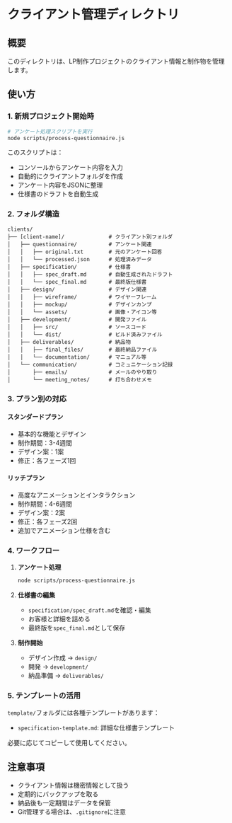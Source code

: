 # クライアント管理ディレクトリ

## 概要
このディレクトリは、LP制作プロジェクトのクライアント情報と制作物を管理します。

## 使い方

### 1. 新規プロジェクト開始時

```bash
# アンケート処理スクリプトを実行
node scripts/process-questionnaire.js
```

このスクリプトは：
- コンソールからアンケート内容を入力
- 自動的にクライアントフォルダを作成
- アンケート内容をJSONに整理
- 仕様書のドラフトを自動生成

### 2. フォルダ構造

```
clients/
├── [client-name]/              # クライアント別フォルダ
│   ├── questionnaire/          # アンケート関連
│   │   ├── original.txt        # 元のアンケート回答
│   │   └── processed.json      # 処理済みデータ
│   ├── specification/          # 仕様書
│   │   ├── spec_draft.md       # 自動生成されたドラフト
│   │   └── spec_final.md       # 最終版仕様書
│   ├── design/                 # デザイン関連
│   │   ├── wireframe/          # ワイヤーフレーム
│   │   ├── mockup/             # デザインカンプ
│   │   └── assets/             # 画像・アイコン等
│   ├── development/            # 開発ファイル
│   │   ├── src/                # ソースコード
│   │   └── dist/               # ビルド済みファイル
│   ├── deliverables/           # 納品物
│   │   ├── final_files/        # 最終納品ファイル
│   │   └── documentation/      # マニュアル等
│   └── communication/          # コミュニケーション記録
│       ├── emails/             # メールのやり取り
│       └── meeting_notes/      # 打ち合わせメモ
```

### 3. プラン別の対応

#### スタンダードプラン
- 基本的な機能とデザイン
- 制作期間：3-4週間
- デザイン案：1案
- 修正：各フェーズ1回

#### リッチプラン
- 高度なアニメーションとインタラクション
- 制作期間：4-6週間
- デザイン案：2案
- 修正：各フェーズ2回
- 追加でアニメーション仕様を含む

### 4. ワークフロー

1. **アンケート処理**
   ```bash
   node scripts/process-questionnaire.js
   ```

2. **仕様書の編集**
   - `specification/spec_draft.md`を確認・編集
   - お客様と詳細を詰める
   - 最終版を`spec_final.md`として保存

3. **制作開始**
   - デザイン作成 → `design/`
   - 開発 → `development/`
   - 納品準備 → `deliverables/`

### 5. テンプレートの活用

`template/`フォルダには各種テンプレートがあります：
- `specification-template.md`: 詳細な仕様書テンプレート

必要に応じてコピーして使用してください。

## 注意事項

- クライアント情報は機密情報として扱う
- 定期的にバックアップを取る
- 納品後も一定期間はデータを保管
- Git管理する場合は、`.gitignore`に注意